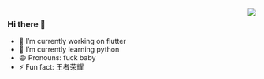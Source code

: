 <img align="right" src="https://github-readme-stats.vercel.app/api?username=liberations&show_icons=true&icon_color=CE1D2D&text_color=718096&bg_color=ffffff&hide_title=true" />

### Hi there 👋

- 🔭 I’m currently working on flutter
- 🌱 I’m currently learning python
- 😄 Pronouns: fuck baby
- ⚡ Fun fact: 王者荣耀


